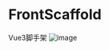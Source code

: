 # FrontScaffold
Vue3脚手架
![image]([https://github.com/ElegantAnkster/grad-cam/blob/main/examples/both.png?raw=true](https://github.com/ElegantNorlin/FrontScaffold/blob/main/%E6%BC%94%E7%A4%BA%E6%96%87%E4%BB%B6/login.png?raw=true)https://github.com/ElegantNorlin/FrontScaffold/blob/main/%E6%BC%94%E7%A4%BA%E6%96%87%E4%BB%B6/login.png?raw=true)
